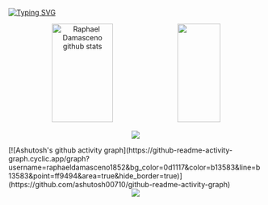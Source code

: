 <!-- <img width=100% src="https://capsule-render.vercel.app/api?type=waving&color=00bfbf&height=120&section=header"/> -->

[![Typing SVG](https://readme-typing-svg.herokuapp.com/?color=00bfbf&size=35&center=true&vCenter=true&width=1000&lines=Olá,+Meu+nome+é+Raphael+Damasceno;Sou+Desenvolvedor+Front-End!+:%29)](https://git.io/typing-svg)

<div align="center">  
  <img width="49%" height="195px" src="https://github-readme-stats.vercel.app/api?username=raphaeldamasceno1852&show_icons=true&count_private=true&hide_border=true&title_color=00bfbf&icon_color=00bfbf&text_color=c9d1d9&bg_color=0d1117" alt="Raphael Damasceno github stats" /> 
  

  <img width="41%" height="195px" src="https://github-readme-stats.vercel.app/api/top-langs/?username=raphaeldamasceno1852&layout=compact&hide_border=true&title_color=00bfbf&text_color=00bfbf&bg_color=0d1117" />
</div>

<p align="center">
  <img src="https://github-profile-trophy.vercel.app/?username=raphaeldamasceno1852&theme=dracula&row=2&no-bg=true&column=3&margin-w=15&margin-h=15" />
</p>
[![Ashutosh's github activity graph](https://github-readme-activity-graph.cyclic.app/graph?username=raphaeldamasceno1852&bg_color=0d1117&color=b13583&line=b13583&point=ff9494&area=true&hide_border=true)](https://github.com/ashutosh00710/github-readme-activity-graph)
<div align="center">  
  <a href="https://www.linkedin.com/in/raphael-damasceno07/(https://www.linkedin.com/in/raphael-damasceno07/)" target="_blank"><img src="https://img.shields.io/badge/-LinkedIn-%230077B5?style=for-the-badge&logo=linkedin&logoColor=white" target="_blank"></a>
</div>
